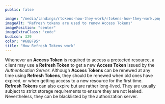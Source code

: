 ```yaml
---
public: false

image: "/media/landings/rtokens-how-they-work/rtokens-how-they-work.png"
imageAlt: "Refresh tokens are used to renew Access Tokens"
imagePosition: "center"
imageExtraClass: "code"
budicon: 329
color: "#68BF95"
title: "How Refresh Tokens work"
---
```

Whenever an **Access Token** is required to access a protected resource, a client may use a **Refresh Token** to get a new **Access Token** issued by the _Authentication Server_. Although **Access Tokens** can be renewed at any time using **Refresh Tokens**, they should be renewed when old ones have expired, or when getting access to a new resource for the first time.
**Refresh Tokens** can also expire but are rather long-lived. They are usually subject to strict storage requirements to ensure they are not leaked. Nevertheless, they can be blacklisted by the authorization server.
